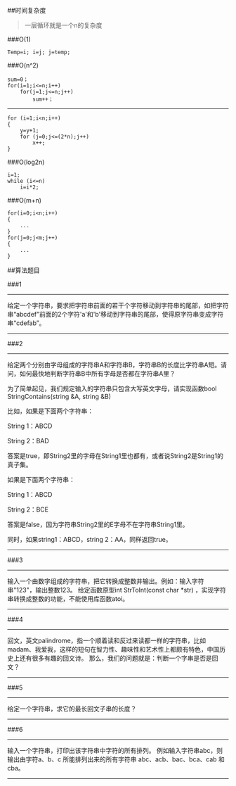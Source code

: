 ##时间复杂度

> 一层循环就是一个n的复杂度

###O(1)

	Temp=i; i=j; j=temp;     

###O(n^2)

	sum=0；                  
	for(i=1;i<=n;i++)      
	   	for(j=1;j<=n;j++)
    		sum++；
    
***
    
    		
	for (i=1;i<n;i++)  
	{   
     	y=y+1;   
     	for (j=0;j<=(2*n);j++)      
        	x++; 
    }       
    		

###O(log2n)


	i=1;  
	while (i<=n)  
		i=i*2;


###O(m+n)

	for(i=0;i<n;i++)
	{
		...
	}
	for(j=0;j<m;j++)
	{
		...
	}
	
	
	


##算法题目

###1

***

给定一个字符串，要求把字符串前面的若干个字符移动到字符串的尾部，如把字符串“abcdef”前面的2个字符'a'和'b'移动到字符串的尾部，使得原字符串变成字符串“cdefab”。

***

###2

***

给定两个分别由字母组成的字符串A和字符串B，字符串B的长度比字符串A短。请问，如何最快地判断字符串B中所有字母是否都在字符串A里？

为了简单起见，我们规定输入的字符串只包含大写英文字母，请实现函数bool StringContains(string &A, string &B)

比如，如果是下面两个字符串：

String 1：ABCD

String 2：BAD

答案是true，即String2里的字母在String1里也都有，或者说String2是String1的真子集。

如果是下面两个字符串：

String 1：ABCD

String 2：BCE

答案是false，因为字符串String2里的E字母不在字符串String1里。

同时，如果string1：ABCD，string 2：AA，同样返回true。

***

###3

***

输入一个由数字组成的字符串，把它转换成整数并输出。例如：输入字符串"123"，输出整数123。
给定函数原型int StrToInt(const char *str) ，实现字符串转换成整数的功能，不能使用库函数atoi。

***

###4

***

回文，英文palindrome，指一个顺着读和反过来读都一样的字符串，比如madam、我爱我，这样的短句在智力性、趣味性和艺术性上都颇有特色，中国历史上还有很多有趣的回文诗。
那么，我们的问题就是：判断一个字串是否是回文？

***

###5

***

给定一个字符串，求它的最长回文子串的长度？

***

###6

***

输入一个字符串，打印出该字符串中字符的所有排列。
例如输入字符串abc，则输出由字符a、b、c 所能排列出来的所有字符串
abc、acb、bac、bca、cab 和 cba。

***
